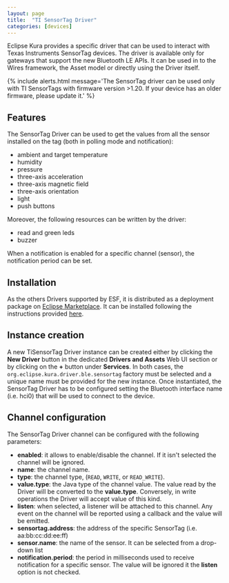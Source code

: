 ```yaml
---
layout: page
title:  "TI SensorTag Driver"
categories: [devices]
---
```


Eclipse Kura provides a specific driver that can be used to interact with Texas Instruments SensorTag devices. The driver is available only for gateways that support the new Bluetooth LE APIs. 
It can be used in to the Wires framework, the Asset model or directly using the Driver itself.

{% include alerts.html message='The SensorTag driver can be used only with TI SensorTags with firmware version >1.20. If your device has an older firmware, please update it.' %}

## Features

The SensorTag Driver can be used to get the values from all the sensor installed on the tag (both in polling mode and notification):
- ambient and target temperature
- humidity
- pressure
- three-axis acceleration
- three-axis magnetic field
- three-axis orientation
- light
- push buttons

Moreover, the following resources can be written by the driver:
- read and green leds
- buzzer

When a notification is enabled for a specific channel (sensor), the notification period can be set.
 
## Installation

As the others Drivers supported by ESF, it is distributed as a deployment package on [Eclipse Marketplace](https://marketplace.eclipse.org/content/ti-sensortag-driver-eclipse-kura). It can be installed following the instructions provided [here](application-management#section-eclipse-kura-marketplace).

## Instance creation

A new TiSensorTag Driver instance can be created either by clicking the **New Driver** button in the dedicated **Drivers and Assets** Web UI section or by clicking on the **+** button under **Services**. In both cases, the `org.eclipse.kura.driver.ble.sensortag` factory must be selected and a unique name must be provided for the new instance. 
Once instantiated, the SensorTag Driver has to be configured setting the Bluetooth interface name (i.e. hci0) that will be used to connect to the device.

## Channel configuration

The SensorTag Driver channel can be configured with the following parameters:

- **enabled**: it allows to enable/disable the channel. If it isn't selected the channel will be ignored.
- **name**: the channel name.
- **type**: the channel type, (`READ`, `WRITE`, or `READ_WRITE`).
- **value.type**: the Java type of the channel value. The value read by the Driver will be converted to the **value.type**. Conversely, in write operations the Driver will accept value of this kind.
- **listen**: when selected, a listener will be attached to this channel. Any event on the channel will be reported using a callback and the value will be emitted.
- **sensortag.address**: the address of the specific SensorTag (i.e. aa:bb:cc:dd:ee:ff)
- **sensor.name**: the name of the sensor. It can be selected from a drop-down list
- **notification.period**: the period in milliseconds used to receive notification for a specific sensor. The value will be ignored it the **listen** option is not checked.
